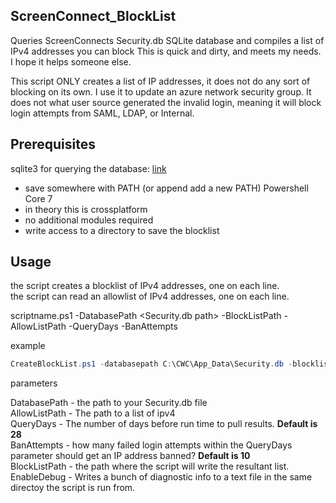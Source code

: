 ## ScreenConnect_BlockList
Queries ScreenConnects Security.db SQLite database and compiles a list of IPv4 addresses you can block
This is quick and dirty, and meets my needs. I hope it helps someone else.

This script ONLY creates a list of IP addresses, it does not do any sort of blocking on its own. I use it to update an azure network security group.
It does not what user source generated the invalid login, meaning it will block login attempts from SAML, LDAP, or Internal.

## Prerequisites
sqlite3 for querying the database: [link](https://www.sqlite.org/download.html "https://www.sqlite.org/download.html")
* save somewhere with PATH (or append add a new PATH)
Powershell Core 7
* in theory this is crossplatform
* no additional modules required
* write access to a directory to save the blocklist

## Usage
the script creates a blocklist of IPv4 addresses, one on each line.\
the script can read an allowlist of IPv4 addresses, one on each line.

scriptname.ps1 -DatabasePath <Security.db path> -BlockListPath <where should the blocklist be saved> -AllowListPath <path to allow list> -QueryDays <number of days to query the log> -BanAttempts <how many attempts before an ip is added to the blocklist>

example
```powershell
CreateBlockList.ps1 -databasepath C:\CWC\App_Data\Security.db -blocklistpath "c:\lists\blocklist.txt" -allowlistpath "c:\lists\allowlist.txt" -QueryDays 365 -BanAttempts 30
```
parameters

DatabasePath - the path to your Security.db file\
AllowListPath - The path to a list of ipv4\
QueryDays - The number of days before run time to pull results. **Default is 28**\
BanAttempts - how many failed login attempts within the QueryDays parameter should get an IP address banned? **Default is 10**\
BlockListPath - the path where the script will write the resultant list.\
EnableDebug - Writes a bunch of diagnostic info to a text file in the same directoy the script is run from.

